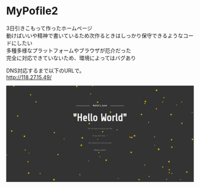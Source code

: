 # MyPofile2

3日引きこもって作ったホームページ  
動けばいいや精神で書いているため次作るときはしっかり保守できるようなコードにしたい  
多種多様なプラットフォームやブラウザが厄介だった  
完全に対応できていないため、環境によってはバグあり  

DNS対応するまで以下のURLで。  
http://118.27.15.49/  

![ホームページキャプチャ](https://github.com/MyPoZi/MyPofile2/blob/master/capture_home.PNG)
